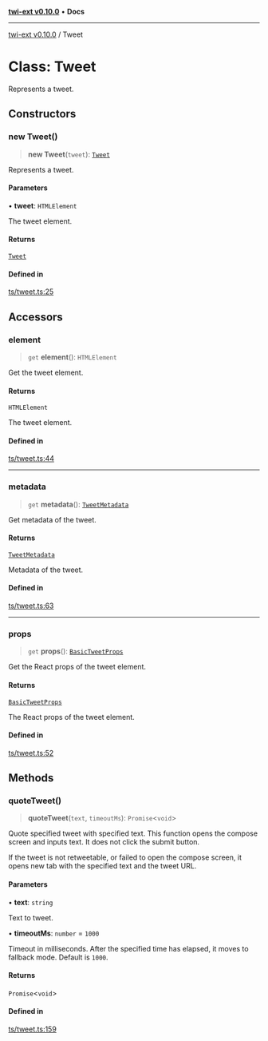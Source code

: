 [**twi-ext v0.10.0**](../README.md) • **Docs**

***

[twi-ext v0.10.0](../README.md) / Tweet

# Class: Tweet

Represents a tweet.

## Constructors

### new Tweet()

> **new Tweet**(`tweet`): [`Tweet`](Tweet.md)

Represents a tweet.

#### Parameters

• **tweet**: `HTMLElement`

The tweet element.

#### Returns

[`Tweet`](Tweet.md)

#### Defined in

[ts/tweet.ts:25](https://github.com/Robot-Inventor/twi-ext/blob/71f902b95c19fccdef60c81ed4ae95097b7deba8/src/ts/tweet.ts#L25)

## Accessors

### element

> `get` **element**(): `HTMLElement`

Get the tweet element.

#### Returns

`HTMLElement`

The tweet element.

#### Defined in

[ts/tweet.ts:44](https://github.com/Robot-Inventor/twi-ext/blob/71f902b95c19fccdef60c81ed4ae95097b7deba8/src/ts/tweet.ts#L44)

***

### metadata

> `get` **metadata**(): [`TweetMetadata`](../interfaces/TweetMetadata.md)

Get metadata of the tweet.

#### Returns

[`TweetMetadata`](../interfaces/TweetMetadata.md)

Metadata of the tweet.

#### Defined in

[ts/tweet.ts:63](https://github.com/Robot-Inventor/twi-ext/blob/71f902b95c19fccdef60c81ed4ae95097b7deba8/src/ts/tweet.ts#L63)

***

### props

> `get` **props**(): [`BasicTweetProps`](../interfaces/BasicTweetProps.md)

Get the React props of the tweet element.

#### Returns

[`BasicTweetProps`](../interfaces/BasicTweetProps.md)

The React props of the tweet element.

#### Defined in

[ts/tweet.ts:52](https://github.com/Robot-Inventor/twi-ext/blob/71f902b95c19fccdef60c81ed4ae95097b7deba8/src/ts/tweet.ts#L52)

## Methods

### quoteTweet()

> **quoteTweet**(`text`, `timeoutMs`): `Promise`\<`void`\>

Quote specified tweet with specified text.
This function opens the compose screen and inputs text.
It does not click the submit button.

If the tweet is not retweetable, or failed to open the compose screen,
it opens new tab with the specified text and the tweet URL.

#### Parameters

• **text**: `string`

Text to tweet.

• **timeoutMs**: `number` = `1000`

Timeout in milliseconds. After the specified time has elapsed, it moves to fallback mode. Default is ``1000``.

#### Returns

`Promise`\<`void`\>

#### Defined in

[ts/tweet.ts:159](https://github.com/Robot-Inventor/twi-ext/blob/71f902b95c19fccdef60c81ed4ae95097b7deba8/src/ts/tweet.ts#L159)
